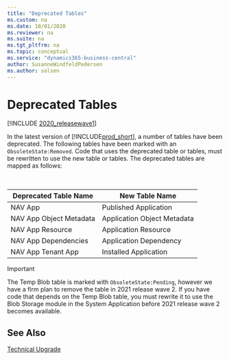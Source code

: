 ```yaml
---
title: "Deprecated Tables"
ms.custom: na
ms.date: 10/01/2020
ms.reviewer: na
ms.suite: na
ms.tgt_pltfrm: na
ms.topic: conceptual
ms.service: "dynamics365-business-central"
author: SusanneWindfeldPedersen
ms.author: solsen
---
```


# Deprecated Tables

[!INCLUDE [2020_releasewave1](../includes/2020_releasewave1.md)]

In the latest version of [!INCLUDE[prod_short](../developer/includes/prod_short.md)], a number of tables have been deprecated. The following tables have been marked with an `ObsoleteState:Removed`. Code that uses the deprecated table or tables, must be rewritten to use the new table or tables. The deprecated tables are mapped as follows:

<br>

|Deprecated Table Name|New Table Name|
|---------------------|--------------|
|NAV App| Published Application|
|NAV App Object Metadata| Application Object Metadata|
|NAV App Resource| Application Resource|
|NAV App Dependencies| Application Dependency|
|NAV App Tenant App| Installed Application|

> [!IMPORTANT]
> The Temp Blob table is marked with `ObsoleteState:Pending`, however we have a firm plan to remove the table in 2021 release wave 2. If you have code that depends on the Temp Blob table, you must rewrite it to use the Blob Storage module in the System Application before 2021 release wave 2 becomes available.

## See Also

[Technical Upgrade](upgrade-technical-upgrade-v15-v16.md)